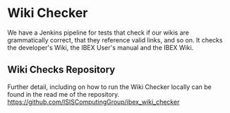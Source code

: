 # Wiki Checker

We have a Jenkins pipeline for tests that check if our wikis are grammatically correct, that they reference valid links, and so on. It checks the developer's Wiki, the IBEX User's manual and the IBEX Wiki. 

## Wiki Checks Repository
Further detail, including on how to run the Wiki Checker locally can be found in the read me of the repository. 
https://github.com/ISISComputingGroup/ibex_wiki_checker
